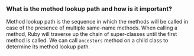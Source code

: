 ### What is the method lookup path and how is it important?

Method lookup path is the sequence in which the methods will be called in case of the presence of multiple same-name methods. When calling a method, Ruby will traverse up the chain of super-classes until the first method is called. We can call `ancestors` method on a child class to determine its method lookup path.